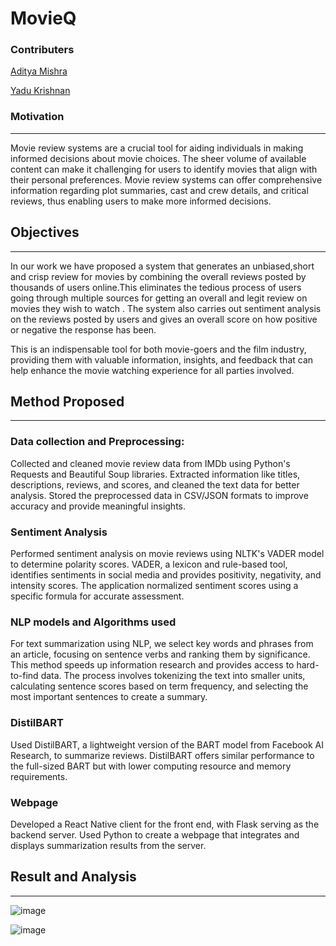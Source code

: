 # MovieQ

### Contributers 
[Aditya Mishra](https://github.com/aditya01hpl)

[Yadu Krishnan](https://github.com/Yadukrishnan2002)


### Motivation
---
Movie review systems are a crucial tool for aiding 
individuals in making informed decisions about movie 
choices. The sheer volume of available content can make it 
challenging for users to identify movies that align with their 
personal preferences. Movie review systems can offer 
comprehensive information regarding plot summaries, cast 
and crew details, and critical reviews, thus enabling users to 
make more informed decisions.

## Objectives 
----
In our work we have proposed a system that generates an unbiased,short and crisp review for movies by combining the overall reviews posted by thousands of users online.This eliminates the tedious process of users going through multiple sources for getting an overall and legit review on movies they wish to watch . The system also carries out sentiment analysis on the reviews posted by users and gives an overall score on how positive or negative the response has been. 

This is an indispensable tool for both movie-goers and the film industry, providing them with valuable information, insights, and feedback that can help enhance the movie watching experience for all parties involved.

## Method Proposed
---
### Data collection and Preprocessing:

Collected and cleaned movie review data from IMDb using Python's Requests and Beautiful Soup libraries. Extracted information like titles, descriptions, reviews, and scores, and cleaned the text data for better analysis. Stored the preprocessed data in CSV/JSON formats to improve accuracy and provide meaningful insights.

### Sentiment Analysis

Performed sentiment analysis on movie reviews using NLTK's VADER model to determine polarity scores. VADER, a lexicon and rule-based tool, identifies sentiments in social media and provides positivity, negativity, and intensity scores. The application normalized sentiment scores using a specific formula for accurate assessment.

### NLP models and Algorithms used

For text summarization using NLP, we select key words and phrases from an article, focusing on sentence verbs and ranking them by significance. This method speeds up information research and provides access to hard-to-find data. The process involves tokenizing the text into smaller units, calculating sentence scores based on term frequency, and selecting the most important sentences to create a summary.

### DistilBART 

Used DistilBART, a lightweight version of the BART model from Facebook AI Research, to summarize reviews. DistilBART offers similar performance to the full-sized BART but with lower computing resource and memory requirements.

### Webpage 

Developed a React Native client for the front end, with Flask serving as the backend server. Used Python to create a webpage that integrates and displays summarization results from the server.

## Result and Analysis
---
![image](https://github.com/user-attachments/assets/bb1a4152-10d1-415c-bac9-967bf75af51b)


![image](https://github.com/user-attachments/assets/a9dd8258-a39f-4eef-bb3b-a585a44c896e)

